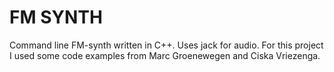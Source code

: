 FM SYNTH
=========

Command line FM-synth written in C++. Uses jack for audio. For this project I
used some code examples from Marc Groenewegen and Ciska Vriezenga.
